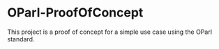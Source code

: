# OParl-ProofOfConcept
This project is a proof of concept for a simple use case using the OParl standard.
